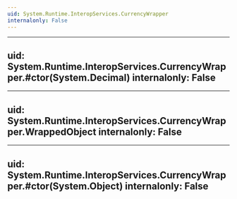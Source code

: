 ```yaml
---
uid: System.Runtime.InteropServices.CurrencyWrapper
internalonly: False
---
```


---
uid: System.Runtime.InteropServices.CurrencyWrapper.#ctor(System.Decimal)
internalonly: False
---

---
uid: System.Runtime.InteropServices.CurrencyWrapper.WrappedObject
internalonly: False
---

---
uid: System.Runtime.InteropServices.CurrencyWrapper.#ctor(System.Object)
internalonly: False
---
